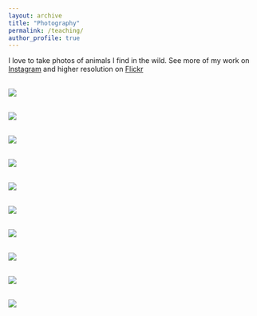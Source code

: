 ```yaml
---
layout: archive
title: "Photography"
permalink: /teaching/
author_profile: true
---
```


I love to take photos of animals I find in the wild. See more of my work on [Instagram](instagram.com/jadenvclark) and higher resolution on [Flickr](https://www.flickr.com/photos/99187903@N04/)

 <br/><img src='/images/trioceros.jpg'>

 <br/><img src='/images/gorilla_portrait.jpeg'>

 <br/><img src='/images/elephant.jpeg'>

 <br/><img src='/images/rough_scale.png'>

 <br/><img src='/images/velvet_monkey.jpeg'>

 <br/><img src='/images/sniff.png'>

 <br/><img src='/images/nudibranch.jpeg'>

 <br/><img src='/images/calling.jpeg'>

 <br/><img src='/images/palmyra_birds.jpeg'>
 
 <br/><img src='/images/gorilla_fam.jpeg'>
